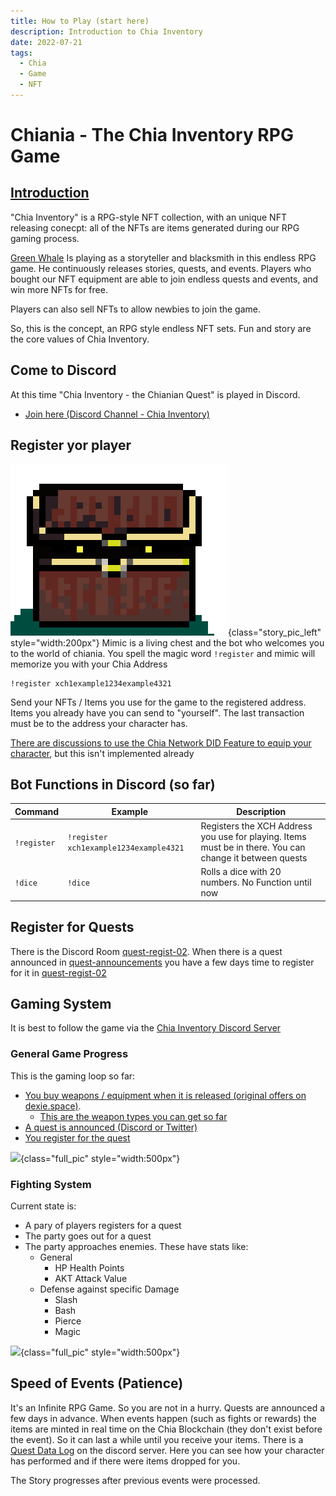 ```yaml
---
title: How to Play (start here)
description: Introduction to Chia Inventory
date: 2022-07-21
tags:
  - Chia
  - Game
  - NFT
---
```




# Chiania - The Chia Inventory RPG Game

## [Introduction](https://discordapp.com/channels/994949585657143296/995478713561001984/995479550848933930)

"Chia Inventory" is a RPG-style NFT collection, with an unique NFT releasing conecpt: all of the NFTs are items generated during our RPG gaming process.
 
[Green Whale](https://twitter.com/mrcic3) Is playing as a storyteller and blacksmith in this endless RPG game. He continuously releases stories, quests, and events. Players who bought our NFT equipment are able to  join endless quests and events, and win more NFTs for free.

Players can also sell NFTs to allow newbies to join the game.

So, this is the concept, an RPG style endless NFT sets. Fun and story are the core values of Chia Inventory. 


## Come to Discord

At this time "Chia Inventory - the Chianian Quest" is played in Discord.

- [Join here (Discord Channel - Chia Inventory)](https://discord.gg/pDGJf5f6)


## Register yor player
![](include/chiania-mimic.png){class="story_pic_left" style="width:200px"}
Mimic is a living chest and the bot who welcomes you to the world of chiania.
You spell the magic word `!register` and mimic will memorize you with your Chia Address

```text
!register xch1example1234example4321
```

Send your NFTs / Items you use for the game to the registered address. Items you already have you can send to "yourself". The last transaction must be to the address your character has.

[There are discussions to use the Chia Network DID Feature to equip your character](https://discord.com/channels/994949585657143296/995483089881026631/999856743452508160), but this isn't implemented already

## Bot Functions in Discord (so far)

| Command     | Example                                | Description                                                                                             |
| ----------- | -------------------------------------- | ------------------------------------------------------------------------------------------------------- |
| `!register` | `!register xch1example1234example4321` | Registers the XCH Address you use for playing. Items must be in there. You can change it between quests |
| `!dice`     | `!dice`                                | Rolls a dice with 20 numbers. No Function until now

## Register for Quests

There is the Discord Room [quest-regist-02](https://discord.com/channels/994949585657143296/998007766297870416). When there is a quest announced in [quest-announcements](https://discord.com/channels/994949585657143296/995496698086432838) you have a few days time to register for it in [quest-regist-02](https://discord.com/channels/994949585657143296/998007766297870416)

## Gaming System

It is best to follow the game via the [Chia Inventory Discord Server](https://discord.gg/pDGJf5f6)

### General Game Progress

This is the gaming loop so far:

- [You buy weapons / equipment when it is released (original offers on dexie.space)](https://dexie.space/offers/col16fpva26fhdjp2echs3cr7c30gzl7qe67hu9grtsjcqldz354asjsyzp6wx/xch).
    - [This are the weapon types you can get so far](items/01_equipment.md)
- [A quest is announced (Discord or Twitter)](https://discordapp.com/channels/994949585657143296/995496698086432838)
- [You register for the quest](https://discordapp.com/channels/994949585657143296/998007766297870416)

![](https://cdn.discordapp.com/attachments/995478713561001984/998168622650359808/Chia_Inventory_Gaming_System.gif){class="full_pic" style="width:500px"}

### Fighting System

Current state is:

- A pary of players registers for a quest
- The party goes out for a quest
- The party approaches enemies. These have stats like:
    - General
        - HP Health Points
        - AKT Attack Value
    - Defense against specific Damage
        - Slash
        - Bash
        - Pierce
        - Magic

![](https://cdn.discordapp.com/attachments/995478713561001984/998168955367719007/Slime.gif){class="full_pic" style="width:500px"}


## Speed of Events (Patience)

It's an Infinite RPG Game. So you are not in a hurry. Quests are announced a few days in advance. When events happen (such as fights or rewards) the items are minted in real time on the Chia Blockchain (they don't exist before the event). So it can last a while until you receive your items. There is a [Quest Data Log](https://discordapp.com/channels/994949585657143296/998574861918142546) on the discord server. Here you can see how your character has performed and if there were items dropped for you.

The Story progresses after previous events were processed.